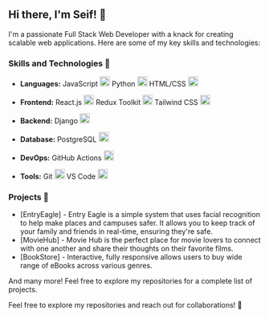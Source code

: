 ## Hi there, I'm Seif! 👋

I'm a passionate Full Stack Web Developer with a knack for creating scalable web applications. Here are some of my key skills and technologies:

### Skills and Technologies 🚀

- **Languages:** 
  JavaScript <img src="https://img.icons8.com/color/48/000000/javascript.png" height="20">
  Python <img src="https://img.icons8.com/color/48/000000/python.png" height="20">
  HTML/CSS <img src="https://img.icons8.com/color/48/000000/html-5.png" height="20">

- **Frontend:** 
  React.js <img src="https://img.icons8.com/color/48/000000/react-native.png" height="20">
  Redux Toolkit <img src="https://img.icons8.com/color/48/000000/redux.png" height="20">
  Tailwind CSS <img src="https://img.icons8.com/color/48/000000/tailwindcss.png" height="20">

- **Backend:** 
  Django <img src="https://img.icons8.com/color/48/000000/django.png" height="20">

- **Database:** 
  PostgreSQL <img src="https://img.icons8.com/?size=100&id=25010&format=png&color=000000" height="20">

- **DevOps:** 
  GitHub Actions <img src="https://img.icons8.com/color/48/000000/github.png" height="20">

- **Tools:** 
  Git <img src="https://img.icons8.com/color/48/000000/git.png" height="20">
  VS Code <img src="https://img.icons8.com/color/48/000000/visual-studio-code-2019.png" height="20">


### Projects 🌟

- [EntryEagle] - Entry Eagle is a simple system that uses facial recognition to help make places and campuses safer. It allows you to keep track of your family and friends in real-time, ensuring they're safe. 
- [MovieHub] - Movie Hub is the perfect place for movie lovers to connect with one another and share their thoughts on their favorite films.
- [BookStore] - Interactive, fully responsive allows users to buy wide range of eBooks across various genres.

And many more! Feel free to explore my repositories for a complete list of projects.

Feel free to explore my repositories and reach out for collaborations! 🌱
